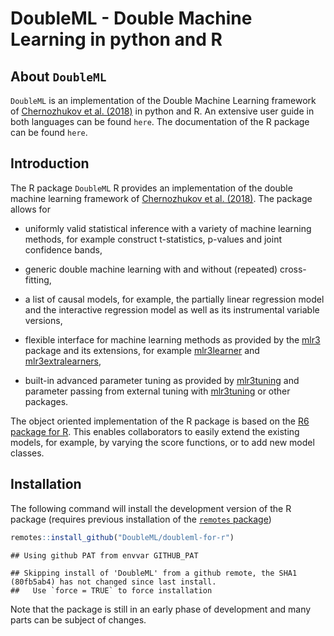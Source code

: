 
<!-- README.md is generated from README.Rmd. Please edit that file -->

# DoubleML - Double Machine Learning in python and R

## About `DoubleML`

`DoubleML` is an implementation of the Double Machine Learning framework
of [Chernozhukov et al. (2018)](https://arxiv.org/abs/1608.00060) in
python and R. An extensive user guide in both languages can be found
`here`. The documentation of the R package can be found `here`.

## Introduction

The R package `DoubleML` R provides an implementation of the double
machine learning framework of [Chernozhukov et
al. (2018)](https://arxiv.org/abs/1608.00060). The package allows for

  - uniformly valid statistical inference with a variety of machine
    learning methods, for example construct t-statistics, p-values and
    joint confidence bands,

  - generic double machine learning with and without (repeated)
    cross-fitting,

  - a list of causal models, for example, the partially linear
    regression model and the interactive regression model as well as its
    instrumental variable versions,

  - flexible interface for machine learning methods as provided by the
    [mlr3](https://mlr3.mlr-org.com/) package and its extensions, for
    example [mlr3learner](https://mlr3learners.mlr-org.com/) and
    [mlr3extralearners](https://mlr3extralearners.mlr-org.com/),

  - built-in advanced parameter tuning as provided by
    [mlr3tuning](https://mlr3tuning.mlr-org.com/) and parameter passing
    from external tuning with
    [mlr3tuning](https://mlr3tuning.mlr-org.com/) or other packages.

The object oriented implementation of the R package is based on the [R6
package for R](https://r6.r-lib.org/). This enables collaborators to
easily extend the existing models, for example, by varying the score
functions, or to add new model classes.

## Installation

The following command will install the development version of the R
package (requires previous installation of the [`remotes`
package](https://remotes.r-lib.org/index.html))

``` r
remotes::install_github("DoubleML/doubleml-for-r")
```

    ## Using github PAT from envvar GITHUB_PAT

    ## Skipping install of 'DoubleML' from a github remote, the SHA1 (80fb5ab4) has not changed since last install.
    ##   Use `force = TRUE` to force installation

Note that the package is still in an early phase of development and many
parts can be subject of changes.
